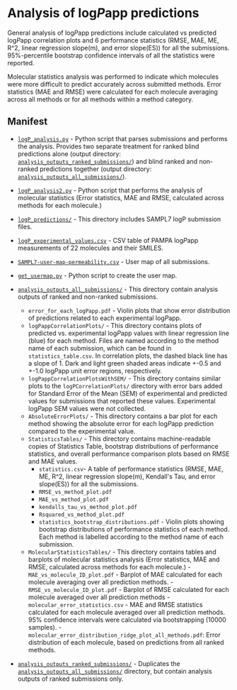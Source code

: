 # Analysis of log*P*app predictions

General analysis of log*P*app predictions include calculated vs predicted log*P*app correlation plots and 6 performance statistics (RMSE, MAE, ME, R^2, linear regression slope(m), and error slope(ES)) for all the submissions.
95%-percentile bootstrap confidence intervals of all the statistics were reported.

Molecular statistics analysis was performed to indicate which molecules were more difficult to predict accurately across submitted methods. Error statistics (MAE and RMSE) were calculated for each molecule averaging across all methods or for all methods within a method category.

## Manifest
- [`logP_analysis.py`](logP_analysis.py) - Python script that parses submissions and performs the analysis. Provides two separate treatment for ranked blind predictions alone (output directory: [`analysis_outputs_ranked_submissions/`](analysis_outputs_ranked_submissions/)) and blind ranked and non-ranked predictions together (output directory: [`analysis_outputs_all_submissions/`](analysis_outputs_all_submissions/)).
- [`logP_analysis2.py`](logP_analysis2.py) - Python script that performs the analysis of molecular statistics (Error statistics, MAE and RMSE, calculated across methods for each molecule.)
- [`logP_predictions/`](logP_predictions/) - This directory includes SAMPL7 logP submission files.
- [`logP_experimental_values.csv`](logP_experimental_values.csv) -  CSV table of PAMPA log*P*app measurements of 22 molecules and their SMILES.
- [`SAMPL7-user-map-permeability.csv`](SAMPL7-user-map-permeability.csv) - User map of all submissions.
- [`get_usermap.py`](get_usermap.py) - Python script to create the user map.
- [`analysis_outputs_all_submissions/`](analysis_outputs_all_submissions/) - This directory contain analysis outputs of ranked and non-ranked submissions.
    - `error_for_each_logPapp.pdf` - Violin plots that show error distribution of predictions related to each experimental log*P*app.
    - `logPappCorrelationPlots/` - This directory contains plots of predicted vs. experimental log*P*app values with linear regression line (blue) for each method. Files are named according to the method name of each submission, which can be found in `statistics_table.csv`. In correlation plots, the dashed black line has a slope of 1. Dark and light green shaded areas indicate +-0.5 and +-1.0 log*P*app unit error regions, respectively.
    - `logPappCorrelationPlotsWithSEM/` - This directory contains similar plots to the `logPCorrelationPlots/` directory with error bars added for Standard Error of the Mean (SEM) of experimental and predicted values for submissions that reported these values. Experimental log*P*app SEM values were not collected.
    - `AbsoluteErrorPlots/` - This directory contains a bar plot for each method showing the absolute error for each log*P*app prediction compared to the experimental value.
    - `StatisticsTables/` - This directory contains machine-readable copies of Statistics Table, bootstrap distributions of performance statistics, and overall performance comparison plots based on RMSE and MAE values.
        - `statistics.csv`- A table of performance statistics (RMSE, MAE, ME, R^2, linear regression slope(m), Kendall's Tau, and error slope(ES)) for all the submissions.
        - `RMSE_vs_method_plot.pdf`
        - `MAE_vs_method_plot.pdf`
        - `kendalls_tau_vs_method_plot.pdf`
        - `Rsquared_vs_method_plot.pdf`                            
        - `statistics_bootstrap_distributions.pdf` - Violin plots showing bootstrap distributions of performance statistics of each method. Each method is labelled according to the method name of each submission.
    - `MolecularStatisticsTables/` - This directory contains tables and barplots of molecular statistics analysis (Error statistics, MAE and RMSE, calculated across methods for each molecule.)
          - `MAE_vs_molecule_ID_plot.pdf` - Barplot of MAE calculated for each molecule averaging over all prediction methods.
          - `RMSE_vs_molecule_ID_plot.pdf` - Barplot of RMSE calculated for each molecule averaged over all prediction methods
          - `molecular_error_statistics.csv` - MAE and RMSE statistics calculated for each molecule averaged over all prediction methods. 95% confidence intervals were calculated via bootstrapping (10000 samples).
          - `molecular_error_distribution_ridge_plot_all_methods.pdf`: Error distribution of each molecule, based on predictions from all ranked methods.

- [`analysis_outputs_ranked_submissions/`](analysis_outputs_ranked_submissions/) - Duplicates the [`analysis_outputs_all_submissions/`](analysis_outputs_all_submissions/) directory, but contain analysis outputs of ranked submissions only.
